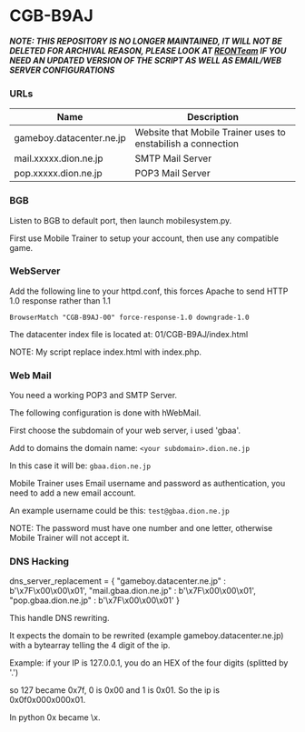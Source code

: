 # CGB-B9AJ

***NOTE: THIS REPOSITORY IS NO LONGER MAINTAINED, IT WILL NOT BE DELETED FOR ARCHIVAL REASON, PLEASE LOOK AT [REONTeam](https://github.com/REONteam) IF YOU NEED AN UPDATED VERSION OF THE SCRIPT AS WELL AS EMAIL/WEB SERVER CONFIGURATIONS***

### URLs

| Name | Description |
| ------ | ------- |
| gameboy.datacenter.ne.jp | Website that Mobile Trainer uses to enstabilish a connection |
| mail.xxxxx.dion.ne.jp | SMTP Mail Server |
| pop.xxxxx.dion.ne.jp | POP3 Mail Server |

### BGB
Listen to BGB to default port, then launch mobilesystem.py.

First use Mobile Trainer to setup your account, then use any compatible game.

### WebServer

Add the following line to your httpd.conf, this forces Apache to send HTTP 1.0 response rather than 1.1

`BrowserMatch "CGB-B9AJ-00" force-response-1.0 downgrade-1.0`

The datacenter index file is located at: 01/CGB-B9AJ/index.html

NOTE: My script replace index.html with index.php.

### Web Mail

You need a working POP3 and SMTP Server.

The following configuration is done with hWebMail.

First choose the subdomain of your web server, i used 'gbaa'.

Add to domains the domain name:
`<your subdomain>.dion.ne.jp`

In this case it will be:
`gbaa.dion.ne.jp`

Mobile Trainer uses Email username and password as authentication, you need to add a new email account.

An example username could be this:
`test@gbaa.dion.ne.jp`

NOTE: The password must have one number and one letter, otherwise Mobile Trainer will not accept it.

### DNS Hacking
dns_server_replacement = {
	"gameboy.datacenter.ne.jp" : b'\x7F\x00\x00\x01',
	"mail.gbaa.dion.ne.jp" : b'\x7F\x00\x00\x01',
	"pop.gbaa.dion.ne.jp" : b'\x7F\x00\x00\x01'
}

This handle DNS rewriting.

It expects the domain to be rewrited (example gameboy.datacenter.ne.jp) with a bytearray telling the 4 digit of the ip.

Example: if your IP is 127.0.0.1, you do an HEX of the four digits (splitted by '.')

so 127 became 0x7f, 0 is 0x00 and 1 is 0x01. So the ip is 0x0f0x000x000x01.

In python 0x became \x.


